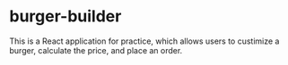 # burger-builder
This is a React application for practice, which allows users to custimize a burger, calculate the price, and place an order. 
